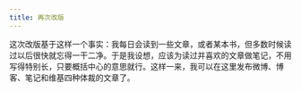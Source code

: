 ```yaml
---
title: 再次改版
---
```


这次改版基于这样一个事实：我每日会读到一些文章，或者某本书，但多数时候读过以后很快就忘得一干二净。于是我设想，应该为读过并喜欢的文章做笔记，不用写得特别长，只要概括中心的意思就行。这样一来，我可以在这里发布微博、博客、笔记和维基四种体裁的文章了。
